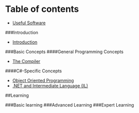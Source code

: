 # Table of contents

* [Useful Software](SOFTWARE.md)

###Introduction
* [Introduction](README.md)

###Basic Concepts
####General Programming Concepts
* [The Compiler](COMPILER.md)

####C#-Specific Concepts
* [Object Oriented Programming](OOP.md)
* [.NET and Intermediate Language (IL)](IL.md)

##Learning

###Basic learning
###Advanced Learning
###Expert Learning